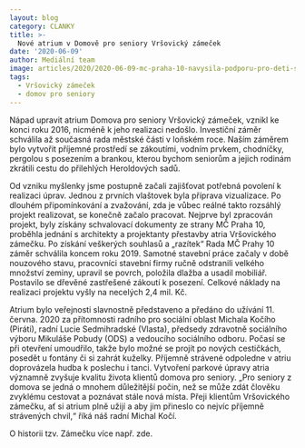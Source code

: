 ```yaml
---
layout: blog
category: CLANKY
title: >-
  Nové atrium v Domově pro seniory Vršovický zámeček
date: '2020-06-09'
author: Mediální team
image: articles/2020/2020-06-09-mc-praha-10-navysila-podporu-pro-deti-se-zdravotnim-postizenim-rozdeli-mezi-ne-pres-pul-milionu-korun.jpg
tags:
  - Vršovický zámeček
  - domov pro seniory
---
```

Nápad upravit atrium Domova pro seniory Vršovický zámeček, vznikl ke konci roku 2016, nicméně k jeho realizaci nedošlo. Investiční záměr schválila až současná rada městské části v loňském roce. Naším záměrem bylo vytvořit příjemné prostředí se zákoutími, vodním prvkem, chodníčky, pergolou s posezením a brankou, kterou bychom seniorům a jejich rodinám zkrátili cestu do přilehlých Heroldových sadů.

Od vzniku myšlenky jsme postupně začali zajišťovat potřebná povolení k realizaci úprav. Jednou z prvních vlaštovek byla příprava vizualizace. Po dlouhém připomínkování a zvažování, zda je vůbec reálné takto rozsáhlý projekt realizovat, se konečně začalo pracovat. Nejprve byl zpracován projekt, byly získány schvalovací dokumenty ze strany MČ Praha 10, proběhla jednání s architekty a projektanty přestavby atria Vršovického zámečku. Po získání veškerých souhlasů a „razítek“ Rada MČ Prahy 10 záměr schválila koncem roku 2019. Samotné stavební práce začaly v době nouzového stavu, pracovníci stavební firmy ručně odstranili velkého množství zeminy, upravil se povrch, položila dlažba a usadil mobiliář. Postavilo se dřevěné zastřešené zákoutí k posezení. Celkové náklady na realizaci projektu vyšly na necelých 2,4 mil. Kč.

Atrium bylo veřejnosti slavnostně představeno a předáno do užívání 11. června. 2020 za přítomnosti radního pro sociální oblast Michala Kočího (Piráti), radní Lucie Sedmihradské (Vlasta), předsedy zdravotně sociálního výboru Mikuláše Pobudy (ODS) a vedoucího sociálního odboru. Počasí se při otevření umoudřilo, takže bylo možné se projít po nových cestičkách, posedět u fontány či si zahrát kuželky. Příjemně strávené odpoledne v atriu doprovázela hudba k poslechu i tanci. Vytvoření parkové úpravy atria významně zvyšuje kvalitu života klientů domova pro seniory. „Pro seniory z domova se jedná o mnohem důležitější počin, než se může zdát člověku zvyklému cestovat a poznávat stále nová místa. Přeji klientům Vršovického zámečku, ať si atrium plně užijí a aby jim přineslo co nejvíc příjemně strávených chvil,“ říká náš radní Michal Kočí.

O historii tzv. Zámečku více např. zde.

